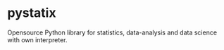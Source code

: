 # pystatix
Opensource Python library for statistics, data-analysis and data science with own interpreter.
